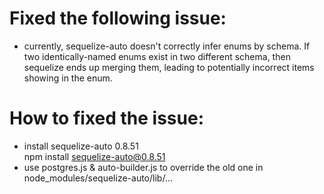 # Fixed the following issue:
 - currently, sequelize-auto doesn't correctly infer enums by schema. If two identically-named enums exist in two different schema, then sequelize ends up merging them, leading to potentially incorrect items showing in the enum.

# How to fixed the issue:
 - install sequelize-auto 0.8.51\
   npm install sequelize-auto@0.8.51
 - use postgres.js & auto-builder.js  to override the old one in node_modules/sequelize-auto/lib/...

